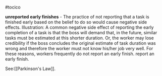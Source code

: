 #tocico

<b>unreported early finishes</b> -  The practice of not reporting that a task is finished early based on the belief to do so would cause negative side effects. 
Illustration: A common negative side effect of reporting the early completion of a task is that the boss will demand that, in the future, similar tasks must be estimated at this shorter duration. Or, the worker may lose credibility if the boss concludes the original estimate of task duration was wrong and therefore the worker must not know his/her job very well. For these reasons, workers frequently do not report an early finish. report an early finish. 



See:[[Parkinson's Law]].
